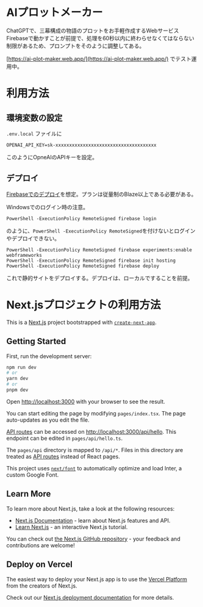 # AIプロットメーカー
ChatGPTで、三幕構成の物語のプロットをお手軽作成するWebサービス
Firebaseで動かすことが前提で、処理を60秒以内に終わらせなくてはならない制限があるため、プロンプトをそのように調整してある。

[https://ai-plot-maker.web.app/](https://ai-plot-maker.web.app/) でテスト運用中。

# 利用方法

## 環境変数の設定
`.env.local` ファイルに
```
OPENAI_API_KEY=sk-xxxxxxxxxxxxxxxxxxxxxxxxxxxxxxxxxxxxx
```
このようにOpneAIのAPIキーを設定。

## デプロイ
[Firebaseでのデプロイ](https://firebase.google.com/docs/hosting/nextjs?hl=ja)を想定。プランは従量制のBlaze以上である必要がある。

Windowsでのログイン時の注意。

```
PowerShell -ExecutionPolicy RemoteSigned firebase login
```

のように、`PowerShell -ExecutionPolicy RemoteSigned`を付けないとログインやデプロイできない。
```
PowerShell -ExecutionPolicy RemoteSigned firebase experiments:enable webframeworks
PowerShell -ExecutionPolicy RemoteSigned firebase init hosting
PowerShell -ExecutionPolicy RemoteSigned firebase deploy
```

これで静的サイトをデプロイする。デプロイは、ローカルですることを前提。


# Next.jsプロジェクトの利用方法

This is a [Next.js](https://nextjs.org/) project bootstrapped with [`create-next-app`](https://github.com/vercel/next.js/tree/canary/packages/create-next-app).

## Getting Started

First, run the development server:

```bash
npm run dev
# or
yarn dev
# or
pnpm dev
```

Open [http://localhost:3000](http://localhost:3000) with your browser to see the result.

You can start editing the page by modifying `pages/index.tsx`. The page auto-updates as you edit the file.

[API routes](https://nextjs.org/docs/api-routes/introduction) can be accessed on [http://localhost:3000/api/hello](http://localhost:3000/api/hello). This endpoint can be edited in `pages/api/hello.ts`.

The `pages/api` directory is mapped to `/api/*`. Files in this directory are treated as [API routes](https://nextjs.org/docs/api-routes/introduction) instead of React pages.

This project uses [`next/font`](https://nextjs.org/docs/basic-features/font-optimization) to automatically optimize and load Inter, a custom Google Font.

## Learn More

To learn more about Next.js, take a look at the following resources:

- [Next.js Documentation](https://nextjs.org/docs) - learn about Next.js features and API.
- [Learn Next.js](https://nextjs.org/learn) - an interactive Next.js tutorial.

You can check out [the Next.js GitHub repository](https://github.com/vercel/next.js/) - your feedback and contributions are welcome!

## Deploy on Vercel

The easiest way to deploy your Next.js app is to use the [Vercel Platform](https://vercel.com/new?utm_medium=default-template&filter=next.js&utm_source=create-next-app&utm_campaign=create-next-app-readme) from the creators of Next.js.

Check out our [Next.js deployment documentation](https://nextjs.org/docs/deployment) for more details.
